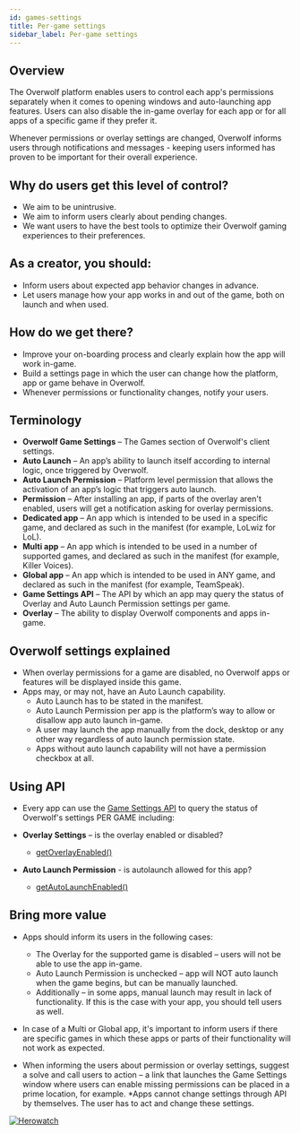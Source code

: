 ```yaml
---
id: games-settings
title: Per-game settings
sidebar_label: Per-game settings
---
```


## Overview
The Overwolf platform enables users to control each app's permissions separately when it comes to opening windows and auto-launching app features. Users can also disable the in-game overlay for each app or for all apps of a specific game if they prefer it. 

Whenever permissions or overlay settings are changed, Overwolf informs users through notifications and messages - keeping users informed has proven to be important for their overall experience.

## Why do users get this level of control?

* We aim to be unintrusive.
* We aim to inform users clearly about pending changes.
* We want users to have the best tools to optimize their Overwolf gaming experiences to their preferences.

## As a creator, you should:

* Inform users about expected app behavior changes in advance.
* Let users manage how your app works in and out of the game, both on launch and when used.

## How do we get there?

* Improve your on-boarding process and clearly explain how the app will work in-game.
* Build a settings page in which the user can change how the platform, app or game behave in Overwolf.
* Whenever permissions or functionality changes, notify your users.

## Terminology

* **Overwolf Game Settings** – The Games section of Overwolf's client settings.
* **Auto Launch** – An app’s ability to launch itself according to internal logic, once triggered by Overwolf.
* **Auto Launch Permission** – Platform level permission that allows the activation of an app’s logic that triggers auto launch.
* **Permission** – After installing an app, if parts of the overlay aren't enabled, users will get a notification asking for overlay permissions.
* **Dedicated app** – An app which is intended to be used in a specific game, and declared as such in the manifest (for example, LoLwiz for LoL).
* **Multi app** – An app which is intended to be used in a number of supported games, and declared as such in the manifest (for example, Killer Voices).
* **Global app** – An app which is intended to be used in ANY game, and declared as such in the manifest (for example, TeamSpeak).
* **Game Settings API** – The API by which an app may query the status of Overlay and Auto Launch Permission settings per game.
* **Overlay** – The ability to display Overwolf components and apps in-game.

## Overwolf settings explained

* When overlay permissions for a game are disabled, no Overwolf apps or features will be displayed inside this game.
* Apps may, or may not, have an Auto Launch capability.
  * Auto Launch has to be stated in the manifest.
  * Auto Launch Permission per app is the platform’s way to allow or disallow app auto launch in-game.
  * A user may launch the app manually from the dock, desktop or any other way regardless of auto launch permission state.
  * Apps without auto launch capability will not have a permission checkbox at all.

## Using API

* Every app can use the [Game Settings API](https://overwolf.github.io/docs/api/overwolf-settings-games) to query the status of Overwolf's settings PER GAME including:
* **Overlay Settings** – is the overlay enabled or disabled?
   * [getOverlayEnabled()](../docs/api/overwolf-settings-games#getoverlayenabledgameclassid-callback)
 
* **Auto Launch Permission** - is autolaunch allowed for this app?
  * [getAutoLaunchEnabled()](../docs/api/overwolf-settings-games#getautolaunchenabledgameclassid-callback)
  
 ## Bring more value
 
* Apps should inform its users in the following cases:
  * The Overlay for the supported game is disabled – users will not be able to use the app in-game.
  * Auto Launch Permission is unchecked – app will NOT auto launch when the game begins, but can be manually launched.
  * Additionally – in some apps, manual launch may result in lack of functionality. If this is the case with your app, you should tell users as well.

* In case of a Multi or Global app, it's important to inform users if there are specific games in which these apps or parts of their functionality will not work as expected.

* When informing the users about permission or overlay settings, suggest a solve and call users to action – a link that launches the Game Settings window where users can enable missing permissions can be placed in a prime location, for example.
  *Apps cannot change settings through API by themselves. The user has to act and change these settings.

   
[![Herowatch](assets/herowatch-case-study.jpg)](https://medium.com/overwolf-developers/new-games-settings-herowatch-case-study-4aff3ab99060)

